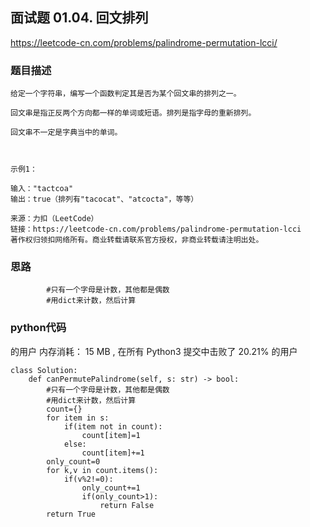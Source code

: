 ## 面试题 01.04. 回文排列

https://leetcode-cn.com/problems/palindrome-permutation-lcci/



### 题目描述

```
给定一个字符串，编写一个函数判定其是否为某个回文串的排列之一。

回文串是指正反两个方向都一样的单词或短语。排列是指字母的重新排列。

回文串不一定是字典当中的单词。

 

示例1：

输入："tactcoa"
输出：true（排列有"tacocat"、"atcocta"，等等）

来源：力扣（LeetCode）
链接：https://leetcode-cn.com/problems/palindrome-permutation-lcci
著作权归领扣网络所有。商业转载请联系官方授权，非商业转载请注明出处。

```



### 思路

```
        #只有一个字母是计数，其他都是偶数
        #用dict来计数，然后计算
```



### python代码
的用户
内存消耗：
15 MB
, 在所有 Python3 提交中击败了
20.21%
的用户
```
class Solution:
    def canPermutePalindrome(self, s: str) -> bool:
        #只有一个字母是计数，其他都是偶数
        #用dict来计数，然后计算
        count={}
        for item in s:
            if(item not in count):
                count[item]=1
            else:
                count[item]+=1
        only_count=0
        for k,v in count.items():
            if(v%2!=0):
                only_count+=1
                if(only_count>1):
                    return False
        return True
```


